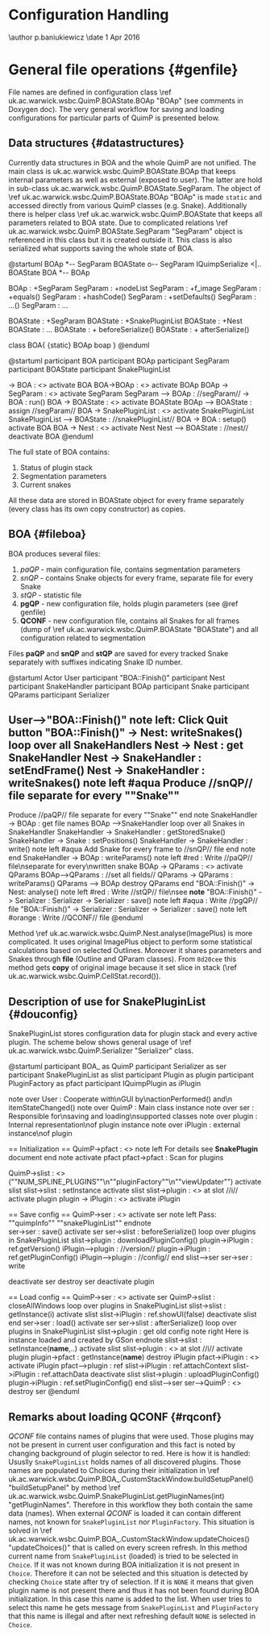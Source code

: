 # Configuration Handling

\author p.baniukiewicz
\date 1 Apr 2016

# General file operations {#genfile}
File names are defined in configuration class \ref uk.ac.warwick.wsbc.QuimP.BOAState.BOAp "BOAp" (see comments in Doxygen doc). The very general workflow for saving and loading configurations for particular parts of QuimP is presented below.

## Data structures {#datastructures}
Currently data structures in BOA and the whole QuimP are not unified. The main class is uk.ac.warwick.wsbc.QuimP.BOAState.BOAp that keeps internal parameters as well as external (exposed to user). The latter are hold in sub-class uk.ac.warwick.wsbc.QuimP.BOAState.SegParam. The object of \ref uk.ac.warwick.wsbc.QuimP.BOAState.BOAp "BOAp" is made `static` and accessed directly from various QuimP classes (e.g. Snake). Additionally there is helper class \ref uk.ac.warwick.wsbc.QuimP.BOAState that keeps all parameters related to BOA state. Due to complicated relations \ref uk.ac.warwick.wsbc.QuimP.BOAState.SegParam "SegParam" object is referenced in this class but it is created outside it. This class is also serialized what supports saving the whole state of BOA.  

@startuml
BOAp *-- SegParam
BOAState o-- SegParam
IQuimpSerialize <|.. BOAState
BOA *-- BOAp

BOAp : +SegParam
SegParam : +nodeList
SegParam : +f_image
SegParam : +equals()
SegParam : +hashCode()
SegParam : +setDefaults()
SegParam : ...()
SegParam : ...

BOAState : +SegParam
BOAState : +SnakePluginList
BOAState : +Nest
BOAState : ...
BOAState : + beforeSerialize()
BOAState : + afterSerialize()

class BOA{
{static} BOAp boap
}
@enduml

@startuml
participant BOA
participant BOAp
participant SegParam
participant BOAState
participant SnakePluginList

-> BOA : <<create>>
activate BOA
BOA->BOAp : <<create>>
activate BOAp
BOAp -> SegParam : <<create>>
activate SegParam
SegParam --> BOAp : //segParam//
-> BOA : run()
BOA -> BOAState : <<create>>
activate BOAState
BOAp --> BOAState : assign //segParam//
BOA -> SnakePluginList : <<create>>
activate SnakePluginList
SnakePluginList --> BOAState : //snakePluginList//
BOA -> BOA : setup()
activate BOA
BOA -> Nest : <<create>>
activate Nest
Nest --> BOAState : //nest//
deactivate BOA
@enduml

The full state of BOA contains:
1. Status of plugin stack
2. Segmentation parameters
3. Current snakes

All these data are stored in BOAState object for every frame separately (every class has its own
copy constructor) as copies.

## BOA {#fileboa}
BOA produces several files:
1. *paQP* - main configuration file, contains segmentation parameters 
2. *snQP* - contains Snake objects for every frame, separate file for every Snake
3. *stQP* - statistic file
4. **pgQP** - new configuration file, holds plugin parameters (see @ref genfile)
5. **QCONF** - new configuration file, contains all Snakes for all frames (dump of \ref uk.ac.warwick.wsbc.QuimP.BOAState "BOAState") and all configuration related to segmentation

Files **paQP** and **snQP** and **stQP** are saved for every tracked Snake separately with suffixes indicating Snake ID number.

@startuml
Actor User
participant "BOA::Finish()"
participant Nest
participant SnakeHandler
participant BOAp
participant Snake
participant QParams
participant Serializer

User-->"BOA::Finish()"
note left: Click Quit button
"BOA::Finish()" -> Nest: writeSnakes()
loop over all SnakeHandlers
Nest -> Nest : get SnakeHandler
Nest -> SnakeHandler : setEndFrame()
Nest -> SnakeHandler : writeSnakes()
note left #aqua
Produce //snQP// file
separate for every ""Snake""
---
Produce //paQP// file
separate for every ""Snake""
end note
SnakeHandler -> BOAp : get file names
BOAp -->SnakeHandler
loop over all Snakes in SnakeHandler
SnakeHandler -> SnakeHandler : getStoredSnake()
SnakeHandler -> Snake : setPositions()
SnakeHandler -> SnakeHandler : write()
note left #aqua
Add Snake for every
frame to //snQP// file
end note
end
SnakeHandler -> BOAp : writeParams()
note left #red : Write //paQP// file\nseparate for every\nwritten snake
BOAp -> QParams : <<create>>
activate QParams
BOAp-->QParams : //set all fields//
QParams -> QParams : writeParams()
QParams --> BOAp
destroy QParams
end
"BOA::Finish()" -> Nest: analyse()
note left #red : Write //stQP// file\nsee **note**
"BOA::Finish()" -> Serializer : <SnakePluginList>
Serializer -> Serializer : save()
note left #aqua : Write //pgQP// file
"BOA::Finish()" -> Serializer : <BOAState>
Serializer -> Serializer : save()
note left #orange : Write //QCONF// file
@enduml

Method \ref uk.ac.warwick.wsbc.QuimP.Nest.analyse(ImagePlus) is more complicated. It uses original ImagePlus object to perform some statistical calculations based on selected Outlines. Moreover it shares parameters and Snakes through **file** (Outline and QParam classes). From `8d20cee` this method gets **copy** of original image because it set slice in stack (\ref uk.ac.warwick.wsbc.QuimP.CellStat.record()).

## Description of use for SnakePluginList {#douconfig}

SnakePluginList stores configuration data for plugin stack and every active plugin. The scheme below shows general usage of \ref uk.ac.warwick.wsbc.QuimP.Serializer "Serializer" class.

@startuml
participant BOA_ as QuimP
participant Serializer as ser
participant SnakePluginList as slist
participant Plugin as plugin
participant PluginFactory as pfact
participant IQuimpPlugin as iPlugin

note over User : Cooperate with\nGUI by\nactionPerformed() and\n itemStateChanged()
note over QuimP : Main class instance
note over ser : Responsible for\nsaving and loading\nsupported classes
note over plugin : Internal representation\nof plugin instance
note over iPlugin : external instance\nof plugin

== Initialization ==
QuimP->pfact : <<create>>
note left
For details see 
**SnakePlugin**
document
end note
activate pfact
pfact->pfact : Scan for plugins

QuimP->slist : <<create>>(""NUM_SPLINE_PLUGINS""\n""pluginFactory""\n""viewUpdater"")
activate slist
slist->slist : setInstance
activate slist
slist->plugin : <<create>> at slot //i//
activate plugin
plugin -> iPlugin : <<create>>
activate iPlugin

== Save config ==
QuimP->ser : <<create>>
activate ser
note left
Pass:
""quimpInfo""
""snakePluginList""
endnote  
ser->ser : save()
activate ser
ser->slist : beforeSerialize()
loop over plugins in SnakePluginList
    slist->plugin : downloadPluginConfig()
    plugin->iPlugin : ref.getVersion()
    iPlugin-->plugin : //version//
    plugin->iPlugin : ref.getPluginConfig()
    iPlugin-->plugin : //config//
end
slist-->ser
ser->ser : write

deactivate ser
destroy ser
deactivate plugin

== Load config ==
QuimP->ser : <<create>>
activate ser
QuimP->slist : closeAllWindows
loop over plugins in SnakePluginList
    slist->slist : getInstance(i)
    activate slist
    slist->iPlugin : ref.showUI(false)
    deactivate slist
end
ser->ser : load()
activate ser
ser->slist : afterSerialize()
loop over plugins in SnakePluginList
    slist->plugin : get old config
    note right
    Here is instance
    loaded and created
    by GSon
    endnote
    slist->slist : setInstance(**name**,..)
    activate slist
    slist->plugin : <<create>> at slot //i//
    activate plugin
    plugin->pfact : getInstance(**name**)
    destroy iPlugin
    pfact->iPlugin : <<create>>
    activate iPlugin
    pfact-->plugin : ref
    slist->iPlugin : ref.attachContext
    slist->iPlugin : ref.attachData
    deactivate slist
    slist->plugin : uploadPluginConfig()
    plugin->iPlugin : ref.setPluginConfig()
end
slist-->ser
ser-->QuimP : <<new instance>>
destroy ser
@enduml

## Remarks about loading QCONF {#rqconf}

*QCONF* file contains names of plugins that were used. Those plugins may not be present in current user configuration and this 
fact is noted by changing background of plugin selector to red. Here is how it is handled: Ususlly `SnakePluginList` holds names of all discovered plugins. Those names are populated to Choices during their initialization in \ref uk.ac.warwick.wsbc.QuimP.BOA_.CustomStackWindow.buildSetupPanel() "buildSetupPanel" by method \ref uk.ac.warwick.wsbc.QuimP.SnakePluginList.getPluginNames(int) "getPluginNames". Therefore in this workflow they both contain the same data (names). When external *QCONF* is loaded it can contain different names, not known for `SnakePluginList` nor `PluginFactory`. This situation is solved in \ref uk.ac.warwick.wsbc.QuimP.BOA_.CustomStackWindow.updateChoices() "updateChoices()" that is called on every screen refresh. In this method current name from `SnakePluginList` (loaded) is tried to be selected in `Choice`. If it was not known during BOA initialization it is not present in `Choice`. Therefore it can not be selected and this situation is detected by checking `Choice` state after try of selection. If it is `NONE` it means that given plugin name is not present there and thus it has not been found during BOA initialization. In this case this name is added to the list. When user tries to select this name he gets message from `SnakePluginList` and `PluginFactory` that this name is illegal and after next refreshing default `NONE` is selected in `Choice`.